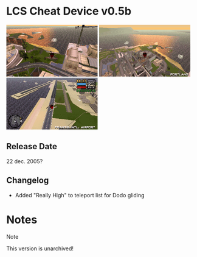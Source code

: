 # LCS Cheat Device v0.5b

![Dodo 1 CD v0.5b](<../../../../Pictures/LCS/BeachLanding.gif>)
![Dodo 2 CD v0.5b](<../../../../Pictures/LCS/Lighthouse.gif>)
![Dodo 3 CD v0.5b](<../../../../Pictures/LCS/Landing3.gif>)

## Release Date
22 dec. 2005?

## Changelog
 - Added "Really High" to teleport list for Dodo gliding
 
# Notes
 
> [!NOTE]
> This version is unarchived!